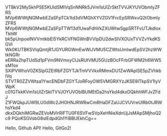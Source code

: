 VTBkV2MySkhPSE5KUldSMlVqSnNNRk5JVm1sUlZrSktTVVJKYUVObmIyZFRS
MVp6WWtjNGMwbEZaSFpTCk1td3dVMGhXYVZGV1FrcEpSRWxvQ2tObmIyZFRS
MVp6WWtjNGMwbEZaSFpTTW13d1UwaFdhVkZXUWtwSgpSRTFvUTJkdloxTkhW
bk5pUnpoelNVVmtkbEl5YkRCVFNGWnBVVlpDU2dwSlVXOUxTVVZvYkdKSGVI
Wk0KUTBKSVlqQmtjR1JGYURGWmEwWlJVMU5CZWtsUmIwdEpSV2hzWWtkNGRr
eERRa2hpTUdSd1pFVm9NVmxyClJsRUtVMU5GUzBOcFFrbGFWM2h6WW5sM1ox
SXlPVWhoV0ZKSlpGZEtRbFZGYTJkTmVVVkxRMmxDU1ZwWAplSE5pZVhkblVq
STVTR0ZZVWtsa1YwcENDbFZGYTJoRFoyOW5VMGRXYzJKSE9ITkpSV1IyVWpK
c01GTkkKVm1sUlZrSktTVVJOYUVOblBUMEtDa2hsYkd4dkxDQkhhWFJvZFdJ
Z1FWQkpJUW9LU0dWc2JHOHNJRWRwCmRHaDFZaUJCVUVreUlRb0tJRWhsYkd4
dkxDQkhiMGRwZEVoMVlrRlFTU0F6SVFwSVpXeHNieXdnUjJsMApSMjhoQ2c9
PQoKSGVsbG8sIEdpdGh1YiBBUEkhCg==

Hello, Github API!
Hello, GitGo2!

